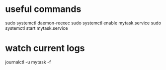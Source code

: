 # useful commands
sudo systemctl daemon-reexec
sudo systemctl enable mytask.service
sudo systemctl start mytask.service

# watch current logs
journalctl -u mytask -f
